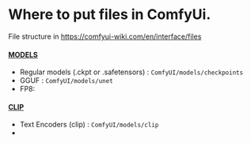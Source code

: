 # Where to put files in ComfyUi.   

File structure in https://comfyui-wiki.com/en/interface/files

#### <ins>MODELS</ins>   

- Regular models (.ckpt or .safetensors) : `ComfyUI/models/checkpoints`
- GGUF : `ComfyUI/models/unet`
- FP8:

#### <ins>CLIP</ins>     

- Text Encoders (clip) : `ComfyUI/models/clip`
- 
